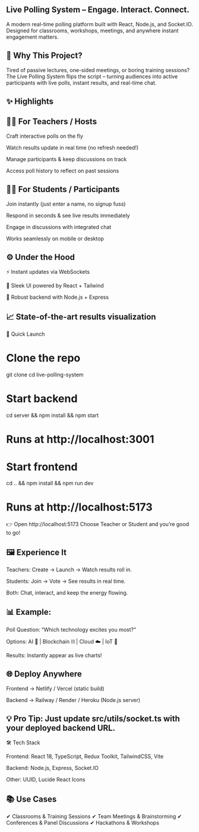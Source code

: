 ## Live Polling System – Engage. Interact. Connect.

A modern real-time polling platform built with React, Node.js, and Socket.IO. Designed for classrooms, workshops, meetings, and anywhere instant engagement matters.

## 🎯 Why This Project?

Tired of passive lectures, one-sided meetings, or boring training sessions?
The Live Polling System flips the script – turning audiences into active participants with live polls, instant results, and real-time chat.

## ✨ Highlights

## 👩‍🏫 For Teachers / Hosts

Craft interactive polls on the fly

Watch results update in real time (no refresh needed!)

Manage participants & keep discussions on track

Access poll history to reflect on past sessions

## 👨‍🎓 For Students / Participants

Join instantly (just enter a name, no signup fuss)

Respond in seconds & see live results immediately

Engage in discussions with integrated chat

Works seamlessly on mobile or desktop

## ⚙ Under the Hood

⚡ Instant updates via WebSockets

🎨 Sleek UI powered by React + Tailwind

🔐 Robust backend with Node.js + Express

## 📈 State-of-the-art results visualization

🚀 Quick Launch
# Clone the repo
git clone <your-repo-url>
cd live-polling-system

# Start backend
cd server && npm install && npm start
# Runs at http://localhost:3001

# Start frontend
cd .. && npm install && npm run dev
# Runs at http://localhost:5173


👉 Open http://localhost:5173
Choose Teacher or Student and you’re good to go!

## 🖼 Experience It

Teachers: Create → Launch → Watch results roll in.

Students: Join → Vote → See results in real time.

Both: Chat, interact, and keep the energy flowing.

## 📊 Example:

Poll Question: “Which technology excites you most?”

Options: AI 🤖 | Blockchain ⛓ | Cloud ☁ | IoT 📡

Results: Instantly appear as live charts!

## 🌐 Deploy Anywhere

Frontend → Netlify / Vercel (static build)

Backend → Railway / Render / Heroku (Node.js server)

## 💡 Pro Tip: Just update src/utils/socket.ts with your deployed backend URL.

🛠 Tech Stack

Frontend: React 18, TypeScript, Redux Toolkit, TailwindCSS, Vite

Backend: Node.js, Express, Socket.IO

Other: UUID, Lucide React Icons

## 📚 Use Cases

✔ Classrooms & Training Sessions
✔ Team Meetings & Brainstorming
✔ Conferences & Panel Discussions
✔ Hackathons & Workshops

